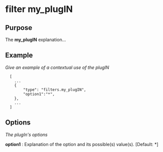 # filter my_plugIN

Purpose
---------------------------------------------------------------------------------------------------------


The **my_plugIN** explanation...


Example
---------------------------------------------------------------------------------------------------------

*Give an example of a contextual use of the plugIN*


```
  [
    ...
    {
        "type": "filters.my_plugIN",
		"option1":"*",
    },
    ...
  ]
```

Options
---------------------------------------------------------------------------------------------------------------------------------------------------------------------

*The plugIn's options*

**option1** : 
 Explanation of the option and its possible(s) value(s). [Default: *]

